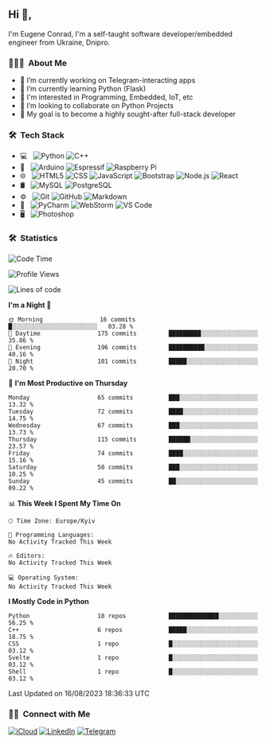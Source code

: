 ## Hi 👋, 
I'm Eugene Conrad, I'm a self-taught software developer/embedded engineer from Ukraine, Dnipro.

### 👨🏻‍💻 &nbsp;About Me

- 🔭 I’m currently working on Telegram-interacting apps
- 🌱 I’m currently learning Python (Flask)
- 📌 I'm interested in Programming, Embedded, IoT, etc
- 🤝 I’m looking to collaborate on Python Projects
- 💪 My goal is to become a highly sought-after full-stack developer
<!-- - 👨‍💻 My blog – [blog.izxv.fun](https://blog.izxv.fun/) -->

### 🛠 &nbsp;Tech Stack

- 💻 &nbsp;
  ![Python](https://img.shields.io/badge/Python-3776AB?style=flat&logo=python&logoColor=white)
  ![C++](https://img.shields.io/badge/C%2B%2B-00599C?style=flat&logo=c%2B%2B&logoColor=white)
- 🧰 &nbsp;
  ![Arduino](https://img.shields.io/badge/Arduino-00979D?style=flat&logo=Arduino&logoColor=white)
  ![Espressif](https://img.shields.io/badge/espressif-E7352C?style=flat&logo=espressif&logoColor=white)
  ![Raspberry Pi](https://img.shields.io/badge/Raspberry%20Pi-A22846?style=flat&logo=Raspberry%20Pi&logoColor=white)
- 🌐 &nbsp;
  ![HTML5](https://img.shields.io/badge/HTML5-E34F26?style=flat&logo=html5&logoColor=white)
  ![CSS](https://img.shields.io/badge/CSS3-1572B6?style=flat&logo=css3&logoColor=white)
  ![JavaScript](https://img.shields.io/badge/JavaScript-F7DF1E?style=flat&logo=javascript&logoColor=black)
  ![Bootstrap](https://img.shields.io/badge/Bootstrap-563D7C?style=flat&logo=bootstrap&logoColor=white)
  ![Node.js](https://img.shields.io/badge/Node.js-43853D?style=flat&logo=node.js&logoColor=white)
  ![React](https://img.shields.io/badge/React-20232A?style=flat&logo=react&logoColor=61DAFB)
- 🛢 &nbsp;
  ![MySQL](https://img.shields.io/badge/MySQL-005C84?style=flat&logo=mysql&logoColor=white)
  ![PostgreSQL](https://img.shields.io/badge/PostgreSQL-316192?style=flat&logo=postgresql&logoColor=white)
- ⚙️ &nbsp;
  ![Git](https://img.shields.io/badge/GIT-E44C30?style=flat&logo=git&logoColor=white)
  ![GitHub](https://img.shields.io/badge/GitHub-100000?style=flat&logo=github&logoColor=white)
  ![Markdown](https://img.shields.io/badge/Markdown-000000?style=flat&logo=markdown&logoColor=white)
- 🔧 &nbsp;
  ![PyCharm](https://img.shields.io/badge/PyCharm-000000.svg?&style=flat&logo=PyCharm&logoColor=white)
  ![WebStorm](https://img.shields.io/badge/WebStorm-000000?style=flat&logo=WebStorm&logoColor=white)
  ![VS Code](https://img.shields.io/badge/Visual_Studio_Code-0078D4?style=flat&logo=visual%20studio%20code&logoColor=white)
- 🖥 &nbsp;
  ![Photoshop](https://img.shields.io/badge/-Photoshop-333333?style=flat&logo=adobe-photoshop)

### 🛠 &nbsp;Statistics

<!--START_SECTION:waka-->
![Code Time](http://img.shields.io/badge/Code%20Time-863%20hrs%2028%20mins-blue)

![Profile Views](http://img.shields.io/badge/Profile%20Views-1-blue)

![Lines of code](https://img.shields.io/badge/From%20Hello%20World%20I%27ve%20Written-4.8%20million%20lines%20of%20code-blue)

**I'm a Night 🦉** 

```text
🌞 Morning                16 commits          █░░░░░░░░░░░░░░░░░░░░░░░░   03.28 % 
🌆 Daytime                175 commits         █████████░░░░░░░░░░░░░░░░   35.86 % 
🌃 Evening                196 commits         ██████████░░░░░░░░░░░░░░░   40.16 % 
🌙 Night                  101 commits         █████░░░░░░░░░░░░░░░░░░░░   20.70 % 
```
📅 **I'm Most Productive on Thursday** 

```text
Monday                   65 commits          ███░░░░░░░░░░░░░░░░░░░░░░   13.32 % 
Tuesday                  72 commits          ████░░░░░░░░░░░░░░░░░░░░░   14.75 % 
Wednesday                67 commits          ███░░░░░░░░░░░░░░░░░░░░░░   13.73 % 
Thursday                 115 commits         ██████░░░░░░░░░░░░░░░░░░░   23.57 % 
Friday                   74 commits          ████░░░░░░░░░░░░░░░░░░░░░   15.16 % 
Saturday                 50 commits          ███░░░░░░░░░░░░░░░░░░░░░░   10.25 % 
Sunday                   45 commits          ██░░░░░░░░░░░░░░░░░░░░░░░   09.22 % 
```


📊 **This Week I Spent My Time On** 

```text
🕑︎ Time Zone: Europe/Kyiv

💬 Programming Languages: 
No Activity Tracked This Week

🔥 Editors: 
No Activity Tracked This Week

💻 Operating System: 
No Activity Tracked This Week
```

**I Mostly Code in Python** 

```text
Python                   18 repos            ██████████████░░░░░░░░░░░   56.25 % 
C++                      6 repos             █████░░░░░░░░░░░░░░░░░░░░   18.75 % 
CSS                      1 repo              █░░░░░░░░░░░░░░░░░░░░░░░░   03.12 % 
Svelte                   1 repo              █░░░░░░░░░░░░░░░░░░░░░░░░   03.12 % 
Shell                    1 repo              █░░░░░░░░░░░░░░░░░░░░░░░░   03.12 % 
```




 Last Updated on 16/08/2023 18:36:33 UTC
<!--END_SECTION:waka-->

### 🤝🏻 &nbsp;Connect with Me

[![iCloud](https://img.shields.io/badge/iCloud-3693F3?style=for-the-badge&logo=iCloud&logoColor=white)](mailto:eugconrad@icloud.com)
[![LinkedIn](https://img.shields.io/badge/LinkedIn-0077B5?style=for-the-badge&logo=linkedin&logoColor=white)](https://www.linkedin.com/in/eugconrad)
[![Telegram](https://img.shields.io/badge/Telegram-2CA5E0?style=for-the-badge&logo=telegram&logoColor=white)](https://t.me/eugconrad)
